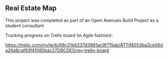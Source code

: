 ## Real Estate Map

This project was completed as part of an Open Avenues Build Project as a student consultant


Tracking progress on Trello board (in Agile fashion):

https://trello.com/invite/b/68c21b6237d3991ac9f715ab/ATTIf4553ba3ce06da26a8caf93f41085bac27DBCDE5/my-trello-board
